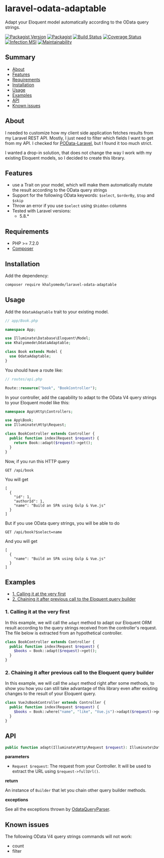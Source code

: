 # laravel-odata-adaptable

Adapt your Eloquent model automatically according to the OData query strings.

[![Packagist Version](https://img.shields.io/packagist/v/khalyomede/laravel-odata-adaptable)](https://packagist.org/packages/khalyomede/laravel-odata-adaptable) [![Packagist](https://img.shields.io/packagist/l/khalyomede/laravel-odata-adaptable)](https://packagist.org/packages/khalyomede/laravel-odata-adaptable) [![Build Status](https://travis-ci.com/khalyomede/laravel-odata-adaptable.svg?branch=master)](https://travis-ci.com/khalyomede/laravel-odata-adaptable) [![Coverage Status](https://coveralls.io/repos/github/khalyomede/laravel-odata-adaptable/badge.svg?branch=master)](https://coveralls.io/github/khalyomede/laravel-odata-adaptable?branch=master) [![Infection MSI](https://badge.stryker-mutator.io/github.com/khalyomede/laravel-odata-adaptable/master)](https://infection.github.io)
[![Maintainability](https://api.codeclimate.com/v1/badges/01c4e27c4f6b7d525ee4/maintainability)](https://codeclimate.com/github/khalyomede/laravel-odata-adaptable/maintainability)

## Summary

- [About](#about)
- [Features](#features)
- [Requirements](#requirements)
- [Installation](#installation)
- [Usage](#usage)
- [Examples](#examples)
- [API](#api)
- [Known issues](#known-issues)

## About

I needed to customize how my client side application fetches results from my Laravel REST API. Mostly, I just need to filter which fields I want to get from my API. I checked for [POData-Laravel](https://github.com/Algo-Web/POData-Laravel), but I found it too much strict.

I wanted a drop-in solution, that does not change the way I work with my existing Eloquent models, so I decided to create this library.

## Features

- use a Trait on your model, which will make them automatically mutate the result according to the OData query strings
- Support for the following OData keywords: `$select`, `$orderBy`, `$top` and `$skip`
- Throw an error if you use `$select` using `$hidden` columns
- Tested with Laravel versions:
  - 5.8.\*

## Requirements

- PHP >= 7.2.0
- [Composer](https://getcomposer.org)

## Installation

Add the dependency:

```bash
composer require khalyomede/laravel-odata-adaptable
```

## Usage

Add the `OdataAdaptable` trait to your existing model.

```php
// app/Book.php

namespace App;

use Illuminate\Database\Eloquent\Model;
use Khalyomede\OdataAdaptable;

class Book extends Model {
  use OdataAdaptable;
}
```

You should have a route like:

```php
// routes/api.php

Route::resource("book", "BookController");
```

In your controller, add the capability to adapt to the OData V4 query strings to your Eloquent model like this:

```php
namespace App\Http\Controllers;

use App\Book;
use Illuminate\Http\Request;

class BookController extends Controller {
  public function index(Request $request) {
    return Book::adapt($request)->get();
  }
}
```

Now, if you run this HTTP query

```
GET /api/book
```

You will get

```
[
  {
    "id": 1,
    "authorId": 1,
    "name": "Build an SPA using Gulp & Vue.js"
  }
]
```

But if you use OData query strings, you will be able to do

```
GET /api/book?$select=name
```

And you will get

```
[
  {
    "name": "Build an SPA using Gulp & Vue.js"
  }
]
```

## Examples

- [1. Calling it at the very first](#1-calling-it-at-the-very-first)
- [2. Chaining it after previous call to the Eloquent query builder](#2-chaining-it-after-previous-call-to-the-eloquent-query-builder)

### 1. Calling it at the very first

In this example, we will call the `adapt` method to adapt our Eloquent ORM result according to the query strings received from the controller's request. The file below is extracted from an hypothetical controller.

```php
class BookController extends Controller {
  public function index(Request $request) {
    $books = Book::adapt($request)->get();
  }
}
```

### 2. Chaining it after previous call to the Eloquent query builder

In this example, we will call the `adapt` method right after some methods, to show you how you can still take advantage of this library even after existing changes to the result of your Eloquent query.

```php
class VueJsBookController extends Controller {
  public function index(Request $request) {
    $books = Book::where("name", "like", "Vue.js")->adapt($request)->get();
  }
}
```

## API

```php
public function adapt(Illuminate\Http\Request $request): Illuminate\Database\Eloquent\Builder;
```

**parameters**

- `Request $request`: The request from your Controller. It will be used to extract the URL using `$request->fullUrl()`.

**return**

An instance of `Builder` that let you chain other query builder methods.

**exceptions**

See all the exceptions thrown by [OdataQueryParser](https://packagist.org/packages/khalyomede/odata-query-parser).

## Known issues

The following OData V4 query strings commands will not work:

- count
- filter

